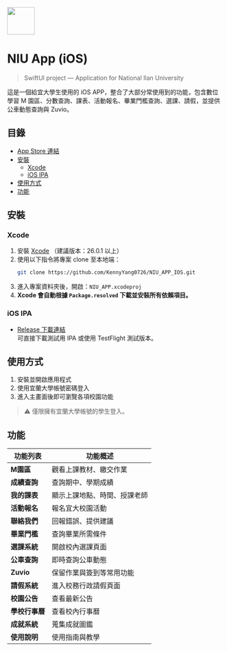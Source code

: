 <img style="width:64px" src="https://user-images.githubusercontent.com/13403218/228755470-34ae31ec-eb1a-4c1c-9461-bdbaa04d9fef.png" />

# NIU App (iOS)
> SwiftUI project — Application for National Ilan University

這是一個給宜大學生使用的 iOS APP，整合了大部分常使用到的功能，包含數位學習 M 園區、分數查詢、課表、活動報名、畢業門檻查詢、選課、請假，並提供公車動態查詢與 Zuvio。


## 目錄
- [App Store 連結](#)
- [安裝](#安裝)
  - [Xcode](#xcode)
  - [iOS IPA](#ios-ipa)
- [使用方式](#使用方式)
- [功能](#功能)


## 安裝
### Xcode
1. 安裝 [Xcode](https://developer.apple.com/xcode/) （建議版本：26.0.1 以上）
2. 使用以下指令將專案 clone 至本地端：
   ```bash
   git clone https://github.com/KennyYang0726/NIU_APP_IOS.git
   ```
3. 進入專案資料夾後，開啟：`NIU_APP.xcodeproj`
4. **Xcode 會自動根據 `Package.resolved` 下載並安裝所有依賴項目。**


### iOS IPA
- [Release 下載連結](https://github.com/KennyYang0726/NIU_APP_IOS/releases/tag/iOS)  
  可直接下載測試用 IPA 或使用 TestFlight 測試版本。


## 使用方式
1. 安裝並開啟應用程式  
2. 使用宜蘭大學帳號密碼登入  
3. 進入主畫面後即可瀏覽各項校園功能  

> ⚠️ 僅限擁有宜蘭大學帳號的學生登入。


## 功能
| 功能列表 | 功能概述 |
| -------- | -------- |
| **M園區** | 觀看上課教材、繳交作業 |
| **成績查詢** | 查詢期中、學期成績 |
| **我的課表** | 顯示上課地點、時間、授課老師 |
| **活動報名** | 報名宜大校園活動 |
| **聯絡我們** | 回報錯誤、提供建議 |
| **畢業門檻** | 查詢畢業所需條件 |
| **選課系統** | 開啟校內選課頁面 |
| **公車查詢** | 即時查詢公車動態 |
| **Zuvio** | 保留作業與簽到等常用功能 |
| **請假系統** | 進入校務行政請假頁面 |
| **校園公告** | 查看最新公告 |
| **學校行事曆** | 查看校內行事曆 |
| **成就系統** | 蒐集成就圖鑑 |
| **使用說明** | 使用指南與教學 |
